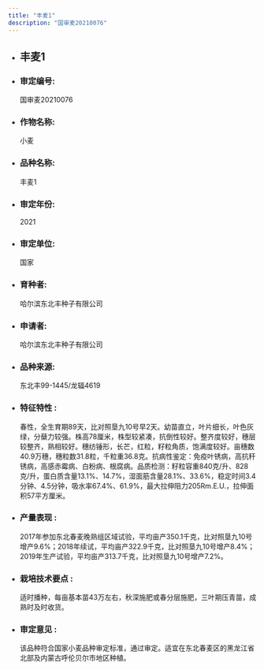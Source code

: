 ```yaml
---
title: "丰麦1"
description: "国审麦20210076"
---
```

* ## 丰麦1
* ###  审定编号:  
   国审麦20210076

*  ### 作物名称:  
   小麦

*   ###  品种名称: 
    丰麦1

*   ### 审定年份: 
    2021

*   ### 审定单位:  
    国家

*   ### 育种者:  
    哈尔滨东北丰种子有限公司

*   ### 申请者:  
    哈尔滨东北丰种子有限公司

*   ### 品种来源:  
    东北丰99-1445/龙辐4619

*   ### 特征特性 : 
    春性，全生育期89天，比对照垦九10号早2天。幼苗直立，叶片细长，叶色灰绿，分蘖力较强。株高78厘米，株型较紧凑，抗倒性较好。整齐度较好，穗层较整齐，熟相较好。穗纺锤形，长芒，红粒，籽粒角质，饱满度较好。亩穗数40.9万穗，穗粒数31.8粒，千粒重36.8克。抗病性鉴定：免疫叶锈病，高抗秆锈病，高感赤霉病、白粉病、根腐病。品质检测：籽粒容重840克/升、828克/升，蛋白质含量13.1%、14.7%，湿面筋含量28.1%、33.6%，稳定时间3.4分钟、4.5分钟，吸水率67.4%、61.9%，最大拉伸阻力205Rm.E.U.，拉伸面积57平方厘米。

*   ### 产量表现 : 
    2017年参加东北春麦晚熟组区域试验，平均亩产350.1千克，比对照垦九10号增产9.6%；2018年续试，平均亩产322.9千克，比对照垦九10号增产8.4%；2019年生产试验，平均亩产313.7千克，比对照垦九10号增产7.2%。

*   ### 栽培技术要点 : 
    适时播种，每亩基本苗43万左右，秋深施肥或春分层施肥，三叶期压青苗，成熟时及时收货。

*   ### 审定意见 : 
    该品种符合国家小麦品种审定标准，通过审定。适宜在东北春麦区的黑龙江省北部及内蒙古呼伦贝尔市地区种植。

